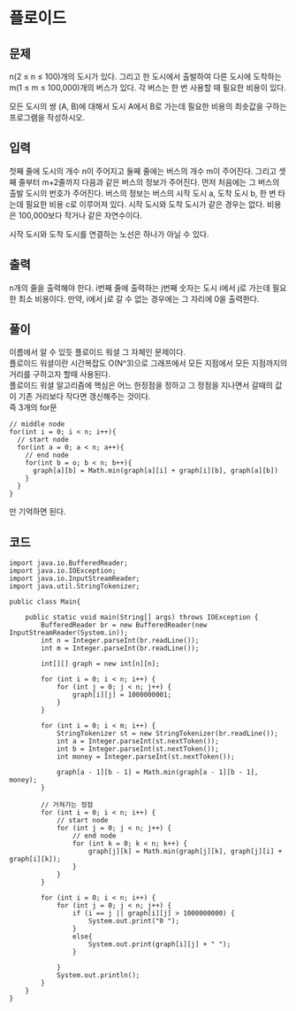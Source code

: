 # 플로이드 
 
## 문제
n(2 ≤ n ≤ 100)개의 도시가 있다. 그리고 한 도시에서 출발하여 다른 도시에 도착하는 m(1 ≤ m ≤ 100,000)개의 버스가 있다. 각 버스는 한 번 사용할 때 필요한 비용이 있다.

모든 도시의 쌍 (A, B)에 대해서 도시 A에서 B로 가는데 필요한 비용의 최솟값을 구하는 프로그램을 작성하시오.

## 입력
첫째 줄에 도시의 개수 n이 주어지고 둘째 줄에는 버스의 개수 m이 주어진다. 그리고 셋째 줄부터 m+2줄까지 다음과 같은 버스의 정보가 주어진다. 먼저 처음에는 그 버스의 출발 도시의 번호가 주어진다. 버스의 정보는 버스의 시작 도시 a, 도착 도시 b, 한 번 타는데 필요한 비용 c로 이루어져 있다. 시작 도시와 도착 도시가 같은 경우는 없다. 비용은 100,000보다 작거나 같은 자연수이다.

시작 도시와 도착 도시를 연결하는 노선은 하나가 아닐 수 있다.

## 출력
n개의 줄을 출력해야 한다. i번째 줄에 출력하는 j번째 숫자는 도시 i에서 j로 가는데 필요한 최소 비용이다. 만약, i에서 j로 갈 수 없는 경우에는 그 자리에 0을 출력한다.

## 풀이
이름에서 알 수 있듯 플로이드 워셜 그 자체인 문제이다.  
플로이드 워셜이란 시간복잡도 O(N^3)으로 그래프에서 모든 지점에서 모든 지점까지의 거리를 구하고자 할때 사용된다.  
플로이드 워셜 알고리즘에 핵심은 어느 한정점을 정하고 그 정점을 지나면서 갈때의 값이 기존 거리보다 작다면 갱신해주는 것이다.  
즉 3개의 for문  
```
// middle node
for(int i = 0; i < n; i++){
  // start node
  for(int a = 0; a < n; a++){
    // end node
    for(int b = o; b < n; b++){
      graph[a][b] = Math.min(graph[a][i] + graph[i][b], graph[a][b])
    }
  } 
}
```
만 기억하면 된다.

## 코드

```
import java.io.BufferedReader;
import java.io.IOException;
import java.io.InputStreamReader;
import java.util.StringTokenizer;

public class Main{

    public static void main(String[] args) throws IOException {
        BufferedReader br = new BufferedReader(new InputStreamReader(System.in));
        int n = Integer.parseInt(br.readLine());
        int m = Integer.parseInt(br.readLine());

        int[][] graph = new int[n][n];

        for (int i = 0; i < n; i++) {
            for (int j = 0; j < n; j++) {
                graph[i][j] = 1000000001;
            }
        }

        for (int i = 0; i < m; i++) {
            StringTokenizer st = new StringTokenizer(br.readLine());
            int a = Integer.parseInt(st.nextToken());
            int b = Integer.parseInt(st.nextToken());
            int money = Integer.parseInt(st.nextToken());

            graph[a - 1][b - 1] = Math.min(graph[a - 1][b - 1], money);
        }

        // 거쳐가는 정점
        for (int i = 0; i < n; i++) {
            // start node
            for (int j = 0; j < n; j++) {
                // end node
                for (int k = 0; k < n; k++) {
                    graph[j][k] = Math.min(graph[j][k], graph[j][i] + graph[i][k]);
                }
            }
        }

        for (int i = 0; i < n; i++) {
            for (int j = 0; j < n; j++) {
                if (i == j || graph[i][j] > 1000000000) {
                    System.out.print("0 ");
                }
                else{
                    System.out.print(graph[i][j] + " ");
                }

            }
            System.out.println();
        }
    }
}

```

